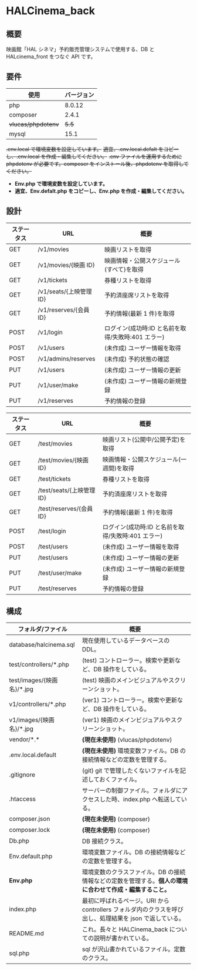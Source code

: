 # HALCinema_back

## 概要

映画館「HAL シネマ」予約販売管理システムで使用する、DB と HALcinema_front をつなぐ API です。

## 要件

| 使用                 | バージョン |
| -------------------- | ---------- |
| php                  | 8.0.12     |
| composer             | 2.4.1      |
| ~~vlucas/phpdotenv~~ | ~~5.5~~    |
| mysql                | 15.1       |

~~.env.local で環境変数を設定しています。~~
~~適宜、.env.local.defalt をコピーし、.env.local を作成・編集してください。~~
~~.env ファイルを運用するために phpdotenv が必要です。composer をインストール後、phpdotenv を取得してください。~~

- **Env.php で環境変数を設定しています。**
- **適宜、Env.defalt.php をコピーし、Env.php を作成・編集してください。**

## 設計

| ステータス | URL                     | 概要                                               |
| ---------- | ----------------------- | -------------------------------------------------- |
| GET        | /v1/movies              | 映画リストを取得                                   |
| GET        | /v1/movies/{映画 ID}    | 映画情報・公開スケジュール(すべて)を取得           |
| GET        | /v1/tickets             | 券種リストを取得                                   |
| GET        | /v1/seats/{上映管理 ID} | 予約済座席リストを取得                             |
| GET        | /v1/reserves/{会員 ID}  | 予約情報(最新 1 件)を取得                          |
| POST       | /v1/login               | ログイン(成功時:ID と名前を取得/失敗時:401 エラー) |
| POST       | /v1/users               | (未作成) ユーザー情報を取得                        |
| POST       | /v1/admins/reserves     | (未作成) 予約状態の確認                            |
| PUT        | /v1/users               | (未作成) ユーザー情報の更新                        |
| PUT        | /v1/user/make           | (未作成) ユーザー情報の新規登録                    |
| PUT        | /v1/reserves            | 予約情報の登録                                     |

| ステータス | URL                       | 概要                                               |
| ---------- | ------------------------- | -------------------------------------------------- |
| GET        | /test/movies              | 映画リスト(公開中/公開予定)を取得                  |
| GET        | /test/movies/{映画 ID}    | 映画情報・公開スケジュール(一週間)を取得           |
| GET        | /test/tickets             | 券種リストを取得                                   |
| GET        | /test/seats/{上映管理 ID} | 予約済座席リストを取得                             |
| GET        | /test/reserves/{会員 ID}  | 予約情報(最新 1 件)を取得                          |
| POST       | /test/login               | ログイン(成功時:ID と名前を取得/失敗時:401 エラー) |
| POST       | /test/users               | (未作成) ユーザー情報を取得                        |
| PUT        | /test/users               | (未作成) ユーザー情報の更新                        |
| PUT        | /test/user/make           | (未作成) ユーザー情報の新規登録                    |
| PUT        | /test/reserves            | 予約情報の登録                                     |

## 構成

| フォルダ/ファイル           | 概要                                                                                                      |
| --------------------------- | --------------------------------------------------------------------------------------------------------- |
| database/halcinema.sql      | 現在使用しているデータベースの DDL。                                                                      |
| test/controllers/\*.php     | (test) コントローラー。検索や更新など、DB 操作をしている。                                                |
| test/images/{映画名}/\*.jpg | (test) 映画のメインビジュアルやスクリーンショット。                                                       |
| v1/controllers/\*.php       | (ver1) コントローラー。検索や更新など、DB 操作をしている。                                                |
| v1/images/{映画名}/\*.jpg   | (ver1) 映画のメインビジュアルやスクリーンショット。                                                       |
| vendor/\*.\*                | **(現在未使用)** (vlucas/phpdotenv)                                                                       |
| .env.local.default          | **(現在未使用)** 環境変数ファイル。DB の接続情報などの定数を管理する。                                    |
| .gitignore                  | (git) git で管理したくないファイルを記述しておくファイル。                                                |
| .htaccess                   | サーバーの制御ファイル。フォルダにアクセスした時、index.php へ転送している。                              |
| composer.json               | **(現在未使用)** (composer)                                                                               |
| composer.lock               | **(現在未使用)** (composer)                                                                               |
| Db.php                      | DB 接続クラス。                                                                                           |
| Env.default.php             | 環境変数ファイル。DB の接続情報などの定数を管理する。                                                     |
| **Env.php**                 | 環境変数のクラスファイル。DB の接続情報などの定数を管理する。**個人の環境に合わせて作成・編集すること。** |
| index.php                   | 最初に呼ばれるページ。URI から controllers フォルダ内のクラスを呼び出し、処理結果を json で返している。   |
| README.md                   | これ。長々と HALCinema_back についての説明が書かれている。                                                |
| sql.php                     | sql が沢山書かれているファイル。定数のクラス。                                                            |
